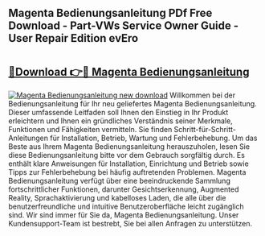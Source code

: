 ## Magenta Bedienungsanleitung PDf Free Download - Part-VWs Service Owner Guide - User Repair Edition evEro

# <h2><a href="http://df52wxy.blite.top/?on=Magenta+Bedienungsanleitung">🔗Download 👉🔴 Magenta Bedienungsanleitung</a></h2>

[![Magenta Bedienungsanleitung new download](https://i.imgur.com/lujVjoI.png)](http://df52wxy.blite.top/?on=Magenta+Bedienungsanleitung)
Willkommen bei der Bedienungsanleitung für Ihr neu geliefertes Magenta Bedienungsanleitung. Dieser umfassende Leitfaden soll Ihnen den Einstieg in Ihr Produkt erleichtern und Ihnen ein gründliches Verständnis seiner Merkmale, Funktionen und Fähigkeiten vermitteln. Sie finden Schritt-für-Schritt-Anleitungen für Installation, Betrieb, Wartung und Fehlerbehebung. Um das Beste aus Ihrem Magenta Bedienungsanleitung herauszuholen, lesen Sie diese Bedienungsanleitung bitte vor dem Gebrauch sorgfältig durch. Es enthält klare Anweisungen für Installation, Einrichtung und Betrieb sowie Tipps zur Fehlerbehebung bei häufig auftretenden Problemen. Magenta Bedienungsanleitung verfügt über eine beeindruckende Sammlung fortschrittlicher Funktionen, darunter Gesichtserkennung, Augmented Reality, Sprachaktivierung und kabelloses Laden, die alle über die benutzerfreundliche und intuitive Benutzeroberfläche leicht zugänglich sind. Wir sind immer für Sie da, Magenta Bedienungsanleitung. Unser Kundensupport-Team ist bestrebt, Sie bei allen Anfragen zu unterstützen.
